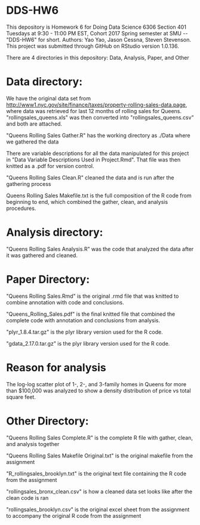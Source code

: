 # DDS-HW6
This depository is Homework 6 for Doing Data Science 6306 Section 401 Tuesdays at 9:30 - 11:00 PM EST, Cohort 2017 Spring semester at SMU -- "DDS-HW6" for short. Authors: Yao Yao, Jason Cessna, Steven Stevenson. This project was submitted through GitHub on RStudio version 1.0.136.

There are 4 directories in this depository: Data, Analysis, Paper, and Other

# Data directory:

We have the original data set from http://www1.nyc.gov/site/finance/taxes/property-rolling-sales-data.page, where data was retrieved for last 12 months of rolling sales for Queens. "rollingsales_queens.xls" was then converted into "rollingsales_queens.csv" and both are attached.

"Queens Rolling Sales Gather.R" has the working directory as ./Data where we gathered the data

There are variable descriptions for all the data manipulated for this project in "Data Variable Descriptions Used in Project.Rmd". That file was then knitted as a .pdf for version control.

"Queens Rolling Sales Clean.R" cleaned the data and is run after the gathering process

Queens Rolling Sales Makefile.txt is the full composition of the R code from beginning to end, which combined the gather, clean, and analysis procedures.

# Analysis directory:

"Queens Rolling Sales Analysis.R" was the code that analyzed the data after it was gathered and cleaned.

# Paper Directory:

"Queens Rolling Sales.Rmd" is the original .rmd file that was knitted to combine annotation with code and conclusions.

"Queens_Rolling_Sales.pdf" is the final knitted file that combined the complete code with annotation and conclusions from analysis.

"plyr_1.8.4.tar.gz" is the plyr library version used for the R code.

"gdata_2.17.0.tar.gz" is the plyr library version used for the R code.

# Reason for analysis

The log-log scatter plot of 1-, 2-, and 3-family homes in Queens for more than $100,000 was analyzed to show a density distribution of price vs total square feet.

# Other Directory:

"Queens Rolling Sales Complete.R" is the complete R file with gather, clean, and analysis together

"Queens Rolling Sales Makefile Original.txt" is the original makefile from the assignment

"R_rollingsales_brooklyn.txt" is the original text file containing the R code from the assignment

"rollingsales_bronx_clean.csv" is how a cleaned data set looks like after the clean code is ran

"rollingsales_brooklyn.csv" is the original excel sheet from the assignment to accompany the original R code from the assignment
